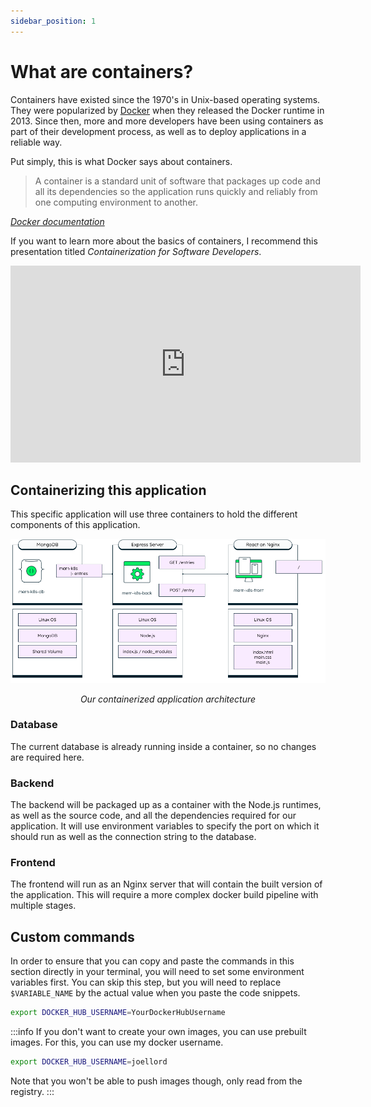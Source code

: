 ```yaml
---
sidebar_position: 1
---
```

# What are containers?

Containers have existed since the 1970's in Unix-based operating systems. They were popularized by [Docker](https://docker.com) when they released the Docker runtime in 2013. Since then, more and more developers have been using containers as part of their development process, as well as to deploy applications in a reliable way.

Put simply, this is what Docker says about containers.

> A container is a standard unit of software that packages up code and all its dependencies so the application runs quickly and reliably from one computing environment to another.

_<a href="https://www.docker.com/resources/what-container/
" target="_blank" rel="nofollower noopener noreferrer">Docker documentation</a>_

If you want to learn more about the basics of containers, I recommend this presentation titled _Containerization for Software Developers_.

<div align="center">
<iframe width="560" height="315" src="https://www.youtube.com/embed/gpl1UYv_3HI" title="YouTube video player" frameborder="0" allow="accelerometer; autoplay; clipboard-write; encrypted-media; gyroscope; picture-in-picture" allowfullscreen></iframe>
</div>

## Containerizing this application

This specific application will use three containers to hold the different components of this application. 

![Application containers architecture](/img/application/containers.png#center)
_<div align="center">Our containerized application architecture</div>_

### Database
The current database is already running inside a container, so no changes are required here.

### Backend
The backend will be packaged up as a container with the Node.js runtimes, as well as the source code, and all the dependencies required for our application. It will use environment variables to specify the port on which it should run as well as the connection string to the database.

### Frontend
The frontend will run as an Nginx server that will contain the built version of the application. This will require a more complex docker build pipeline with multiple stages.

## Custom commands
In order to ensure that you can copy and paste the commands in this section directly in your terminal, you will need to set some environment variables first. You can skip this step, but you will need to replace `$VARIABLE_NAME` by the actual value when you paste the code snippets.

```bash
export DOCKER_HUB_USERNAME=YourDockerHubUsername
```

:::info
If you don't want to create your own images, you can use prebuilt images. For this, you can use my docker username.

```bash
export DOCKER_HUB_USERNAME=joellord
```

Note that you won't be able to push images though, only read from the registry.
:::